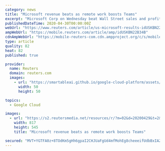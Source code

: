```yaml
---
category: news
title: "Microsoft revenue beats as remote work boosts Teams"
excerpt: "Microsoft Corp on Wednesday beat Wall Street sales and profit expectations, powered by sharp demand for its Teams chat and online meeting app and Xbox gaming services as the world shifted to working and playing from home because of the novel coronavirus pandemic."
publishedDateTime: 2020-04-30T00:00:00Z
webUrl: "https://www.reuters.com/article/us-microsoft-results-idUSKBN22B34B"
ampWebUrl: "https://mobile.reuters.com/article/amp/idUSKBN22B34B"
cdnAmpWebUrl: "https://mobile-reuters-com.cdn.ampproject.org/c/s/mobile.reuters.com/article/amp/idUSKBN22B34B"
type: article
quality: 82
heat: 82
published: true

provider:
  name: Reuters
  domain: reuters.com
  images:
    - url: "https://smartableai.github.io/google-cloud-platform/assets/images/organizations/reuters.com-50x50.jpg"
      width: 50
      height: 50

topics:
  - Google Cloud

images:
  - url: "https://s2.reutersmedia.net/resources/r/?m=02&d=20200429&t=2&i=1516924789&w=&fh=545px&fw=&ll=&pl=&sq=&r=LYNXMPEG3S223"
    width: 817
    height: 545
    title: "Microsoft revenue beats as remote work boosts Teams"

secured: "MVT+YGTFA0z+8TOdKm5gHh6gpaI2CHJUaFgUd4mfMohEg8cheeeifUdbBxIAZ+2P1fuxZs7RPSxXVB8abUb6676nTWzN1bres3roxCc/HKN0HdgZg5ayJRw/pje0e+rrmTYcoBU9+/3Q9ee6hC3Jw5EyMWSnUBMneDJbXzfOTAdJxyH4Vf6jE9gIzS6C4XaF98isdSCIV4zLNmIJ6JVETdWi79+J99pp1QsPTM/LDzENGzOiWsYFDvC3xUOaSH+MpQFIe8ut7I8qjYo7CefAlQJUeeH8C6hHeYfYKyKDYVDyHBGYzExylhBGaOO4d31RVQU4Hb2gGiuX4/BpD/pMNjfMsRPOZA3qo/d4K21WGNwNosU2VYowVfvjbgS+Lx1Tzjwnhy+mywmS+ClN3B5+UhnHVJvSeezyezo6vf3Jriuzf9f1MzMAxaA54ZYXg0VTXwsdPC9j2sYw8sLFRzbnJbtopsa/XwchKUYfrm//Hdo=;RcxGarzPn7A+ErgnkZqyfA=="
---
```


